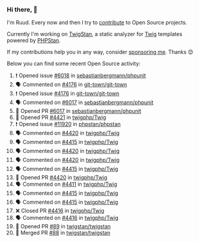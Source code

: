 ### Hi there, 👋

I'm Ruud. Every now and then I try to [contribute](https://github.com/pulls?q=+is%3Apr+author%3Aruudk+archived%3Afalse+is%3Apublic+) to Open Source projects.

Currently I'm working on [TwigStan](https://github.com/twigstan), a static analyzer for [Twig](https://twig.symfony.com/) templates powered by [PHPStan](https://phpstan.org/).

If my contributions help you in any way, consider [sponsoring me](https://github.com/sponsors/ruudk). Thanks 😊

Below you can find some recent Open Source activity:

<!--START_SECTION:activity-->
1. ❗ Opened issue [#6018](https://github.com/sebastianbergmann/phpunit/issues/6018) in [sebastianbergmann/phpunit](https://github.com/sebastianbergmann/phpunit)
2. 🗣 Commented on [#4176](https://github.com/git-town/git-town/issues/4176#issuecomment-2441459213) in [git-town/git-town](https://github.com/git-town/git-town)
3. ❗ Opened issue [#4176](https://github.com/git-town/git-town/issues/4176) in [git-town/git-town](https://github.com/git-town/git-town)
4. 🗣 Commented on [#6017](https://github.com/sebastianbergmann/phpunit/pull/6017#issuecomment-2441412262) in [sebastianbergmann/phpunit](https://github.com/sebastianbergmann/phpunit)
5. 💪 Opened PR [#6017](https://github.com/sebastianbergmann/phpunit/pull/6017) in [sebastianbergmann/phpunit](https://github.com/sebastianbergmann/phpunit)
6. 💪 Opened PR [#4421](https://github.com/twigphp/Twig/pull/4421) in [twigphp/Twig](https://github.com/twigphp/Twig)
7. ❗ Opened issue [#11920](https://github.com/phpstan/phpstan/issues/11920) in [phpstan/phpstan](https://github.com/phpstan/phpstan)
8. 🗣 Commented on [#4420](https://github.com/twigphp/Twig/pull/4420#issuecomment-2437615355) in [twigphp/Twig](https://github.com/twigphp/Twig)
9. 🗣 Commented on [#4415](https://github.com/twigphp/Twig/pull/4415#issuecomment-2437610151) in [twigphp/Twig](https://github.com/twigphp/Twig)
10. 🗣 Commented on [#4420](https://github.com/twigphp/Twig/pull/4420#issuecomment-2437575096) in [twigphp/Twig](https://github.com/twigphp/Twig)
11. 🗣 Commented on [#4420](https://github.com/twigphp/Twig/pull/4420#issuecomment-2437571749) in [twigphp/Twig](https://github.com/twigphp/Twig)
12. 🗣 Commented on [#4415](https://github.com/twigphp/Twig/pull/4415#issuecomment-2437566705) in [twigphp/Twig](https://github.com/twigphp/Twig)
13. 💪 Opened PR [#4420](https://github.com/twigphp/Twig/pull/4420) in [twigphp/Twig](https://github.com/twigphp/Twig)
14. 🗣 Commented on [#4411](https://github.com/twigphp/Twig/pull/4411#issuecomment-2437205938) in [twigphp/Twig](https://github.com/twigphp/Twig)
15. 🗣 Commented on [#4415](https://github.com/twigphp/Twig/pull/4415#issuecomment-2437056325) in [twigphp/Twig](https://github.com/twigphp/Twig)
16. 🗣 Commented on [#4415](https://github.com/twigphp/Twig/pull/4415#issuecomment-2437038819) in [twigphp/Twig](https://github.com/twigphp/Twig)
17. ❌ Closed PR [#4416](https://github.com/twigphp/Twig/pull/4416) in [twigphp/Twig](https://github.com/twigphp/Twig)
18. 🗣 Commented on [#4416](https://github.com/twigphp/Twig/pull/4416#issuecomment-2437007093) in [twigphp/Twig](https://github.com/twigphp/Twig)
19. 💪 Opened PR [#89](https://github.com/twigstan/twigstan/pull/89) in [twigstan/twigstan](https://github.com/twigstan/twigstan)
20. 🎉 Merged PR [#88](https://github.com/twigstan/twigstan/pull/88) in [twigstan/twigstan](https://github.com/twigstan/twigstan)
<!--END_SECTION:activity-->
